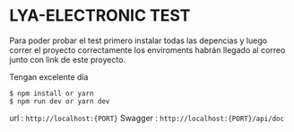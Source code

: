 # LYA-ELECTRONIC TEST


Para poder probar el test primero instalar todas las depencias y luego correr el proyecto correctamente 
los enviroments habrán llegado al correo junto con link de este proyecto. 

Tengan excelente día


```
$ npm install or yarn
$ npm run dev or yarn dev
```

url :
    ```
    http://localhost:{PORT}
    ```
Swagger : 
    ```
    http://localhost:{PORT}/api/doc
    ```

